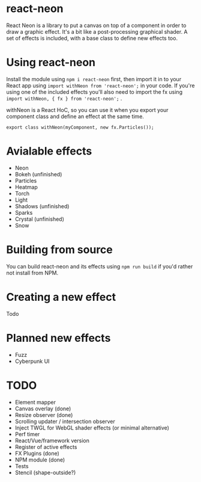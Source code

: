 # react-neon

React Neon is a library to put a canvas on top of a component in order to draw a graphic effect. It's a bit like a post-processing graphical shader. A set of effects is included, with a base class to define new effects too. 

# Using react-neon

Install the module using `npm i react-neon` first, then import it in to your React app using `import withNeon from 'react-neon';` in your code. If you're using one of the included effects you'll also need to import the fx using `import withNeon, { fx } from 'react-neon';` .

withNeon is a React HoC, so you can use it when you export your component class and define an effect at the same time.

```export class withNeon(myComponent, new fx.Particles());```

# Avialable effects

* Neon
* Bokeh (unfinished)
* Particles
* Heatmap
* Torch
* Light
* Shadows (unfinished)
* Sparks
* Crystal (unfinished)
* Snow

# Building from source

You can build react-neon and its effects using `npm run build` if you'd rather not install from NPM.

# Creating a new effect

Todo

# Planned new effects

* Fuzz
* Cyberpunk UI

# TODO

* Element mapper
* Canvas overlay (done)
* Resize observer (done)
* Scrolling updater / intersection observer
* Inject TWGL for WebGL shader effects (or minimal alternative)
* Perf timer
* React/Vue/framework version
* Register of active effects
* FX Plugins (done)
* NPM module (done)
* Tests
* Stencil (shape-outside?)
